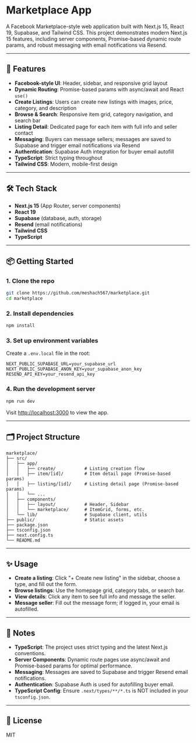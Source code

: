 # Marketplace App

A Facebook Marketplace-style web application built with Next.js 15, React 19, Supabase, and Tailwind CSS. This project demonstrates modern Next.js 15 features, including server components, Promise-based dynamic route params, and robust messaging with email notifications via Resend.

---

## 🚀 Features

- **Facebook-style UI**: Header, sidebar, and responsive grid layout
- **Dynamic Routing**: Promise-based params with async/await and React `use()`
- **Create Listings**: Users can create new listings with images, price, category, and description
- **Browse & Search**: Responsive item grid, category navigation, and search bar
- **Listing Detail**: Dedicated page for each item with full info and seller contact
- **Messaging**: Buyers can message sellers; messages are saved to Supabase and trigger email notifications via Resend
- **Authentication**: Supabase Auth integration for buyer email autofill
- **TypeScript**: Strict typing throughout
- **Tailwind CSS**: Modern, mobile-first design

---

## 🛠️ Tech Stack
- **Next.js 15** (App Router, server components)
- **React 19**
- **Supabase** (database, auth, storage)
- **Resend** (email notifications)
- **Tailwind CSS**
- **TypeScript**

---

## 📦 Getting Started

### 1. Clone the repo
```sh
git clone https://github.com/meshach567/marketplace.git
cd marketplace
```

### 2. Install dependencies
```sh
npm install
```

### 3. Set up environment variables
Create a `.env.local` file in the root:
```
NEXT_PUBLIC_SUPABASE_URL=your_supabase_url
NEXT_PUBLIC_SUPABASE_ANON_KEY=your_supabase_anon_key
RESEND_API_KEY=your_resend_api_key
```

### 4. Run the development server
```sh
npm run dev
```
Visit [http://localhost:3000](http://localhost:3000) to view the app.

---

## 🗂️ Project Structure
```
marketplace/
├── src/
│   ├── app/
│   │   ├── create/           # Listing creation flow
│   │   ├── item/[id]/        # Item detail page (Promise-based params)
│   │   ├── listing/[id]/     # Listing detail page (Promise-based params)
│   │   └── ...
│   ├── components/
│   │   ├── layout/           # Header, Sidebar
│   │   └── marketplace/      # ItemGrid, forms, etc.
│   └── lib/                  # Supabase client, utils
├── public/                   # Static assets
├── package.json
├── tsconfig.json
├── next.config.ts
└── README.md
```

---

## ✨ Usage
- **Create a listing**: Click "+ Create new listing" in the sidebar, choose a type, and fill out the form.
- **Browse listings**: Use the homepage grid, category tabs, or search bar.
- **View details**: Click any item to see full info and message the seller.
- **Message seller**: Fill out the message form; if logged in, your email is autofilled.

---

## 📝 Notes
- **TypeScript**: The project uses strict typing and the latest Next.js conventions.
- **Server Components**: Dynamic route pages use async/await and Promise-based params for optimal performance.
- **Messaging**: Messages are saved to Supabase and trigger Resend email notifications.
- **Authentication**: Supabase Auth is used for autofilling buyer email.
- **TypeScript Config**: Ensure `.next/types/**/*.ts` is NOT included in your `tsconfig.json`.

---

## 📄 License
MIT
